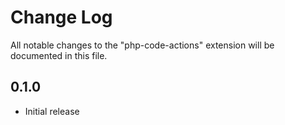 # Change Log

All notable changes to the "php-code-actions" extension will be documented in this file.

## 0.1.0

- Initial release
